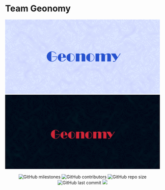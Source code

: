 # Team Geonomy

<p align = "center">
    <img src="img/logos/lightBannerFinal.jpg#gh-light-mode-only"/>
    <img src="img/logos/BlackBannerFinal.jpg#gh-dark-mode-only"/>
</p>

<p align = "center">
    <img alt="GitHub milestones" src="https://img.shields.io/github/milestones/all/SMTashev20/geonomy?style=flat-square">
    <img alt="GitHub contributors" src="https://img.shields.io/github/contributors/SMTashev20/geonomy?style=flat-square">
    <img alt="GitHub repo size" src="https://img.shields.io/github/repo-size/SMTashev20/geonomy?style=flat-square">
    <img alt="GitHub last commit" src="https://img.shields.io/github/last-commit/SMTashev20/geonomy?style=flat-square">
    <img src="https://img.shields.io/github/languages/count/SMTashev20/geonomy?style=flat-square">
</p>

